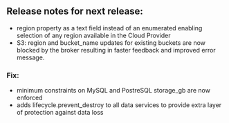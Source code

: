 ## Release notes for next release:

- region property as a text field instead of an enumerated enabling selection of any region available in the Cloud Provider
- S3: region and bucket_name updates for existing buckets are now blocked by the broker resulting in faster feedback and improved error message.

### Fix:
- minimum constraints on MySQL and PostreSQL storage_gb are now enforced
- adds lifecycle.prevent_destroy to all data services to provide extra layer of protection against data loss